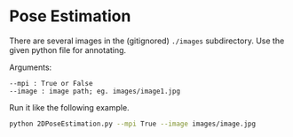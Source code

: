 # Pose Estimation

There are several images in the (gitignored) `./images` subdirectory. Use the given python file for annotating.

Arguments:

```
--mpi : True or False
--image : image path; eg. images/image1.jpg

```

Run it like the following example.

```bash
python 2DPoseEstimation.py --mpi True --image images/image.jpg

```
